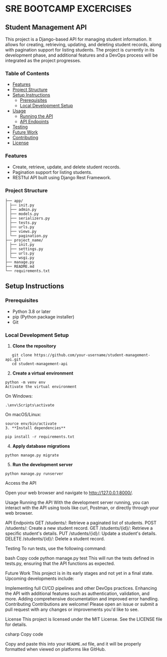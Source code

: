 # SRE BOOTCAMP EXCERCISES
## Student Management API

This project is a Django-based API for managing student information. It allows for creating, retrieving, updating, and deleting student records, along with pagination support for listing students. The project is currently in its development phase, and additional features and a DevOps process will be integrated as the project progresses.

### Table of Contents

- [Features](#features)
- [Project Structure](#project-structure)
- [Setup Instructions](#setup-instructions)
  - [Prerequisites](#prerequisites)
  - [Local Development Setup](#local-development-setup)
- [Usage](#usage)
  - [Running the API](#running-the-api)
  - [API Endpoints](#api-endpoints)
- [Testing](#testing)
- [Future Work](#future-work)
- [Contributing](#contributing)
- [License](#license)

### Features

- Create, retrieve, update, and delete student records.
- Pagination support for listing students.
- RESTful API built using Django Rest Framework.

### Project Structure

```.
├── app/
│ ├── init.py
│ ├── admin.py
│ ├── models.py
│ ├── serializers.py
│ ├── tests.py
│ ├── urls.py
│ ├── views.py
│ └── pagination.py
├── project_name/
│ ├── init.py
│ ├── settings.py
│ ├── urls.py
│ └── wsgi.py
├── manage.py
├── README.md
└── requirements.txt

```

## Setup Instructions

### Prerequisites

- Python 3.8 or later
- pip (Python package installer)
- Git

### Local Development Setup



1. **Clone the repository**

```
   git clone https://github.com/your-username/student-management-api.git
   cd student-management-api
```

2. **Create a virtual environment**
```
python -m venv env
Activate the virtual environment
```

On Windows:

```
.\env\Scripts\activate
```

On macOS/Linux:

```
source env/bin/activate
3. **Install dependencies**
```

```
pip install -r requirements.txt
```

4. **Apply database migrations**

```
python manage.py migrate
```

5. **Run the development server**

```
python manage.py runserver
```

Access the API

Open your web browser and navigate to http://127.0.0.1:8000/.



Usage
Running the API
With the development server running, you can interact with the API using tools like curl, Postman, or directly through your web browser.

API Endpoints
GET /students/: Retrieve a paginated list of students.
POST /students/: Create a new student record.
GET /students/{id}/: Retrieve a specific student's details.
PUT /students/{id}/: Update a student's details.
DELETE /students/{id}/: Delete a student record.

Testing
To run tests, use the following command:

bash
Copy code
python manage.py test
This will run the tests defined in tests.py, ensuring that the API functions as expected.

Future Work
This project is in its early stages and not yet in a final state. Upcoming developments include:

Implementing full CI/CD pipelines and other DevOps practices.
Enhancing the API with additional features such as authentication, validation, and more.
Adding comprehensive documentation and improved error handling.
Contributing
Contributions are welcome! Please open an issue or submit a pull request with any changes or improvements you'd like to see.

License
This project is licensed under the MIT License. See the LICENSE file for details.

csharp
Copy code


Copy and paste this into your `README.md` file, and it will be properly formatted when viewed on platforms like GitHub.


